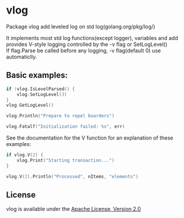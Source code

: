 # vlog
Package vlog add leveled log on std log(golang.org/pkg/log/)

It implements most std log functions(except logger), variables and add provides V-style logging controlled by the -v flag or SetLogLevel()  
If flag.Parse be called before any logging, -v flag(default 0) use automaticlly.

## Basic examples:
```go
if !vlog.IsLevelParsed() {
	vlog.SetLogLevel(3)
}
vlog.GetLogLevel()

vlog.Println("Prepare to repel boarders")

vlog.Fatalf("Initialization failed: %s", err)
```

See the documentation for the V function for an explanation of these examples:
```go
if vlog.V(2) {
	vlog.Print("Starting transaction...")
}

vlog.V(2).Println("Processed", nItems, "elements")
```

## License
vlog is available under the [Apache License, Version 2.0](http://www.apache.org/licenses/LICENSE-2.0.html)
